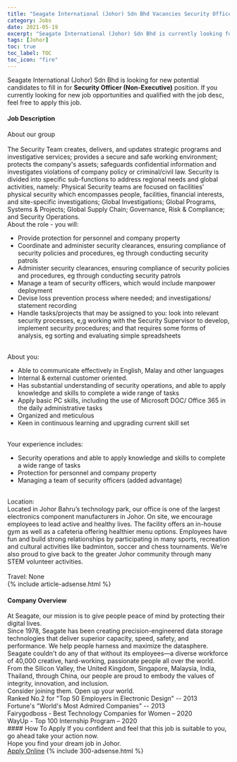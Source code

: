 ```yaml
---
title: "Seagate International (Johor) Sdn Bhd Vacancies Security Officer (Non-Executive)" 
category: Jobs 
date: 2021-05-19 
excerpt: "Seagate International (Johor) Sdn Bhd is currently looking for suitable person to fill in the Security Officer (Non-Executive) which based in Johor" 
tags: [Johor] 
toc: true 
toc_label: TOC 
toc_icon: "fire" 
--- 
```


<p>Seagate International (Johor) Sdn Bhd is looking for new potential candidates to fill in for <b>Security Officer (Non-Executive)</b> position. If you currently looking for new job opportunities and qualified with the job desc, feel free to apply this job.
</p><div><div><h4>Job Description</h4></div><div><div><span><div><div><div>About our group</div><div><br>The Security Team creates, delivers, and updates strategic programs and investigative services; provides a secure and safe working environment; protects the company's assets; safeguards confidential information and investigates violations of company policy or criminal/civil law. Security is divided into specific sub-functions to address regional needs and global activities, namely: Physical Security teams are focused on facilities' physical security which encompasses people, facilities, financial interests, and site-specific investigations; Global Investigations; Global Programs, Systems &amp; Projects; Global Supply Chain; Governance, Risk &amp; Compliance; and Security Operations.</div><div>About the role - you will:</div><ul><li>Provide protection for personnel and company property</li><li>Coordinate and administer security clearances, ensuring compliance of security policies and procedures, eg through conducting security patrols</li><li>Administer security clearances, ensuring compliance of security policies and procedures, eg through conducting security patrols</li><li>Manage a team of security officers, which would include manpower deployment</li><li>Devise loss prevention process where needed; and investigations/ statement recording</li><li>Handle tasks/projects that may be assigned to you: look into relevant security processes, e,g working with the Security Supervisor to develop, implement security procedures; and that requires some forms of analysis, eg sorting and evaluating simple spreadsheets</li></ul><div><br>About you:</div><ul><li>Able to communicate effectively in English, Malay and other languages</li><li>Internal &amp; external customer oriented.</li><li>Has substantial understanding of security operations, and able to apply knowledge and skills to complete a wide range of tasks</li><li>Apply basic PC skills, including the use of Microsoft DOC/ Office 365 in the daily administrative tasks</li><li>Organized and meticulous</li><li>Keen in continuous learning and upgrading current skill set</li></ul><div><br>Your experience includes:</div><ul><li>Security operations and able to apply knowledge and skills to complete a wide range of tasks</li><li>Protection for personnel and company property</li><li>Managing a team of security officers (added advantage)</li></ul><div><br>Location:<br>Located in Johor Bahru&#8217;s technology park, our office is one of the largest electronics component manufacturers in Johor. On site, we encourage employees to lead active and healthy lives. The facility offers an in-house gym as well as a cafeteria offering healthier menu options. Employees have fun and build strong relationships by participating in many sports, recreation and cultural activities like badminton, soccer and chess tournaments. We&#8217;re also proud to give back to the greater Johor community through many STEM volunteer activities.</div><br>Travel: None</div></div></span></div></div></div> 
{% include article-adsense.html %} 
<div><div><h4>Company Overview</h4></div><div><div><span><div><div>
	At Seagate, our mission is to give people peace of mind by protecting their digital lives.<br>
	Since 1978, Seagate has been creating precision-engineered data storage technologies that deliver superior capacity, speed, safety, and performance. We help people harness and maximize the datasphere.<br>
	Seagate couldn't do any of that without its employees&#8212;a diverse workforce of 40,000 creative, hard-working, passionate people all over the world. From the Silicon Valley, the United Kingdom, Singapore, Malaysia, India, Thailand, through China, our people are proud to embody the values of integrity, innovation, and inclusion.
	<div>
		Consider joining them. Open up your world.</div>
<div>
		Ranked No.2 for "Top 50 Employers in Electronic Design" -- 2013<br>
		Fortune's "World's Most Admired Companies" -- 2013</div>
	Fairygodboss - Best Technology Companies for Women &#8211; 2020<br>
	WayUp - Top 100 Internship Program &#8211; 2020</div></div></span></div></div></div> 
#### How To Apply 
If you confident and feel that this job is suitable to you, go ahead take your action now. <br/> 
Hope you find your dream job in Johor. <br/> 
<a href="https://www.jobstreet.com.my/en/job/security-officer-non-executive-4552350?jobId=jobstreet-my-job-4552350&" class="btn btn--info" target="_blank" rel="nofollow noopenner">Apply Online</a> 
{% include 300-adsense.html %} 